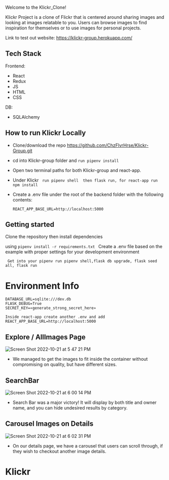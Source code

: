Welcome to the Klickr_Clone!

Klickr Project is a clone of Flickr that is centered around sharing images and looking at images relatable to you. Users can browse images to find inspiration for themselves or to use images for personal projects.

Link to test out website: https://klickr-group.herokuapp.com/

## Tech Stack
 Frontend:
* React
* Redux
* JS
* HTML
* CSS

DB:
* SQLAlchemy  



## How to run Klickr Locally

* Clone/download the repo https://github.com/ChzFlvrHrse/Klickr-Group.git

* cd into Klickr-group folder and ``` run pipenv install ```

* Open two terminal paths for both Klickr-group and react-app.
* Under Klickr ``` run pipenv shell  then flask run, for react-app run npm install```
* Create a .env file under the root of the backend folder with the following contents:

  ``` REACT_APP_BASE_URL=http://localhost:5000 ```


## Getting started
Clone the repository then install dependencies

using ```pipenv install -r requirements.txt ```
Create a .env file based on the example with proper settings for your development environment


 ``` Get into your pipenv run pipenv shell,flask db upgrade, flask seed all, flask run```



# Environment Info
```
DATABASE_URL=sqlite:///dev.db
FLASK_DEBUG=True
SECRET_KEY=«generate_strong_secret_here» 
```

``` 
Inside react-app create another .env and add     REACT_APP_BASE_URL=http://localhost:5000 

```



## Explore / AllImages Page

![Screen Shot 2022-10-21 at 5 47 21 PM](https://user-images.githubusercontent.com/99216902/197294477-12efc6c4-4b72-4aa6-9c66-2e6a18d64e85.png)

* We managed to get the images to fit inside the container without compromising on quality, but have different sizes.




## SearchBar
![Screen Shot 2022-10-21 at 6 00 14 PM](https://user-images.githubusercontent.com/99216902/197294922-f9e10978-e979-444e-9dfa-78b0602b9e75.png)

* Search Bar was a major victory! It will display by both title and owner name, and you can hide undesired results by category.






## Carousel Images on Details

![Screen Shot 2022-10-21 at 6 02 31 PM](https://user-images.githubusercontent.com/99216902/197295213-f5a2d2bb-0b48-42df-8323-6426cb659e61.png)

* On our details page, we have a carousel that users can scroll through, if they wish to checkout another image details.



# Klickr
